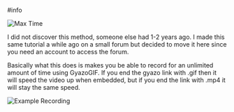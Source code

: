 #info 

![Max Time](https://i.vgy.me/eVz8s3.png)

I did not discover this method, someone else had 1-2 years ago. I made this same tutorial a while ago on a small forum but decided to move it here since you need an account to access the forum. 

Basically what this does is makes you be able to record for an unlimited amount of time using GyazoGIF. If you end the gyazo link with .gif then it will speed the video up when embedded, but if you end the link with .mp4 it will stay the same speed.

![Example Recording](https://i.gyazo.com/da6030314e7aafe030e9868312f22b39.gif)

